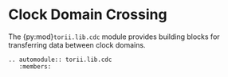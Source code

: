 # Clock Domain Crossing

The {py:mod}`torii.lib.cdc` module provides building blocks for transferring data between clock domains.

```{eval-rst}
.. automodule:: torii.lib.cdc
   :members:
```
